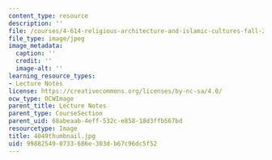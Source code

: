 ```yaml
---
content_type: resource
description: ''
file: /courses/4-614-religious-architecture-and-islamic-cultures-fall-2002/998825490733686e303db67c96dc5f52_4049thumbnail.jpg
file_type: image/jpeg
image_metadata:
  caption: ''
  credit: ''
  image-alt: ''
learning_resource_types:
- Lecture Notes
license: https://creativecommons.org/licenses/by-nc-sa/4.0/
ocw_type: OCWImage
parent_title: Lecture Notes
parent_type: CourseSection
parent_uid: 68abeaab-4eff-532c-e858-18d3ffb567bd
resourcetype: Image
title: 4049thumbnail.jpg
uid: 99882549-0733-686e-303d-b67c96dc5f52
---
```

